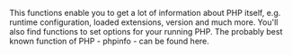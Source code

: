This functions enable you to get a lot of information about PHP itself,
e.g. runtime configuration, loaded extensions, version and much more.
You'll also find functions to set options for your running PHP. The
probably best known function of PHP - <span
class="function">phpinfo</span> - can be found here.
